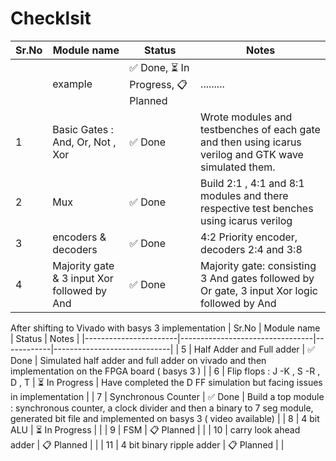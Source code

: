 # Checklsit
|   Sr.No  | Module name             | Status     | Notes                       |
|-----------------------|---------------------------------|------------|-----------------------------|
|  | example   | ✅ Done, ⏳ In Progress, 📋 Planned     | ......... |
| 1 | Basic Gates : And, Or, Not , Xor | ✅ Done | Wrote modules and testbenches of each gate and then using icarus verilog and GTK wave simulated them. |
| 2 | Mux | ✅ Done | Build 2:1 , 4:1 and 8:1 modules and there respective test benches using icarus verilog |
| 3 | encoders & decoders | ✅ Done | 4:2 Priority encoder, decoders 2:4 and 3:8 | 
| 4 | Majority gate & 3 input Xor followed by And | ✅ Done |  Majority gate: consisting 3 And gates followed by Or gate, 3 input Xor logic followed by And |

After shifting to Vivado with basys 3 implementation
 |   Sr.No  | Module name             | Status     | Notes                       |
|-----------------------|---------------------------------|------------|-----------------------------|
| 5 | Half Adder and Full adder | ✅ Done | Simulated half adder and full adder on vivado and then implementation on the FPGA board ( basys 3 ) | 
| 6 | Flip flops : J -K , S -R , D , T | ⏳ In Progress | Have completed the D FF simulation but facing issues in implementation | 
| 7 | Synchronous Counter |  ✅ Done  | Build a top module : synchronous counter, a clock divider  and then a binary to 7 seg module, generated bit file and implemented on basys 3 ( video available) | 
| 8 |  4 bit ALU |  ⏳ In Progress | |
| 9 | FSM |  📋 Planned   | | 
| 10 | carry look ahead adder | 📋 Planned   | | 
| 11 |  4 bit binary ripple adder | 📋 Planned   | | 
